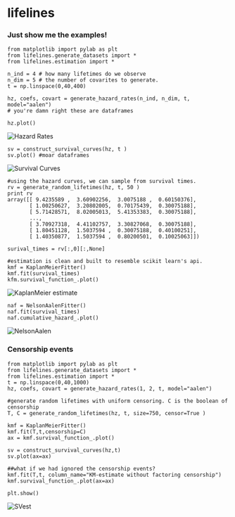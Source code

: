 lifelines
=======
 


### Just show me the examples!

    from matplotlib import pylab as plt
    from lifelines.generate_datasets import *
    from lifelines.estimation import *

    n_ind = 4 # how many lifetimes do we observe
    n_dim = 5 # the number of covarites to generate. 
    t = np.linspace(0,40,400)

    hz, coefs, covart = generate_hazard_rates(n_ind, n_dim, t, model="aalen")
    # you're damn right these are dataframes

    hz.plot()

![Hazard Rates](http://i.imgur.com/O8Og76O.png)

    sv = construct_survival_curves(hz, t )
    sv.plot() #moar dataframes

![Survival Curves](http://i.imgur.com/jWu3CM9.png)

    #using the hazard curves, we can sample from survival times.
    rv = generate_random_lifetimes(hz, t, 50 )
    print rv
    array([[ 9.4235589 ,  3.60902256,  3.0075188 ,  0.60150376],
           [ 1.00250627,  3.20802005,  0.70175439,  0.30075188],
           [ 5.71428571,  8.02005013,  5.41353383,  0.30075188],
           ...,
           [ 3.70927318,  4.41102757,  3.30827068,  0.30075188],
           [ 1.80451128,  1.5037594 ,  0.30075188,  0.40100251],
           [ 1.40350877,  1.5037594 ,  0.80200501,  0.10025063]])

    surival_times = rv[:,0][:,None]  

    #estimation is clean and built to resemble scikit learn's api.
    kmf = KaplanMeierFitter()
    kmf.fit(survival_times)
    kfm.survival_function_.plot()

![KaplanMeier estimate](http://i.imgur.com/aztRkvl.png)

    naf = NelsonAalenFitter()
    naf.fit(survival_times)
    naf.cumulative_hazard_.plot()

![NelsonAalen](http://i.imgur.com/xA9OBFN.png)


### Censorship events

    from matplotlib import pylab as plt
    from lifelines.generate_datasets import *
    from lifelines.estimation import *
    t = np.linspace(0,40,1000)
    hz, coefs, covart = generate_hazard_rates(1, 2, t, model="aalen")

    #generate random lifetimes with uniform censoring. C is the boolean of censorship
    T, C = generate_random_lifetimes(hz, t, size=750, censor=True )

    kmf = KaplanMeierFitter()
    kmf.fit(T,t,censorship=C)
    ax = kmf.survival_function_.plot()

    sv = construct_survival_curves(hz,t) 
    sv.plot(ax=ax) 

    ##what if we had ignored the censorship events?
    kmf.fit(T,t, column_name="KM-estimate without factoring censorship")
    kmf.survival_function_.plot(ax=ax)

    plt.show()

![SVest](http://i.imgur.com/jYm911Z.png)

